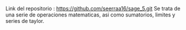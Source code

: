 Link del repositorio : https://github.com/seerraa16/sage_5.git
Se trata de una serie de operaciones matematicas, asi como sumatorios, limites y series de taylor.
